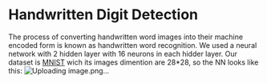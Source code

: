 # Handwritten Digit Detection
The process of converting handwritten word images into their machine encoded form is known as handwritten word recognition. We used a neural network with 2 hidden layer with 16 neurons in each hidder layer. Our dataset is [MNIST](https://yann.lecun.com/exdb/mnist/) wich its images dimention are 28*28, so the NN looks like this:
![Uploading image.png…]()


